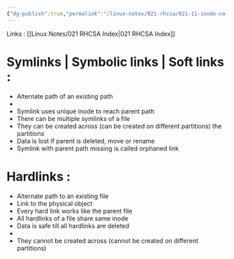 ```yaml
---
{"dg-publish":true,"permalink":"/linux-notes/021-rhcsa/021-11-inode-no-and-sym-links-and-hard-links/021-11-2-symlinks-and-hard-links/"}
---
```


Links : [[Linux Notes/021 RHCSA Index\|021 RHCSA Index]]

# Symlinks | Symbolic links | Soft links : 

- Alternate path of an existing path
- <style> .container {font-family: sans-serif; text-align: center;} .button-wrapper button {z-index: 1;height: 40px; width: 100px; margin: 10px;padding: 5px;} .excalidraw .App-menu_top .buttonList { display: flex;} .excalidraw-wrapper { height: 800px; margin: 50px; position: relative;} :root[dir="ltr"] .excalidraw .layer-ui__wrapper .zen-mode-transition.App-menu_bottom--transition-left {transform: none;} </style><script src="https://cdn.jsdelivr.net/npm/react@17/umd/react.production.min.js"></script><script src="https://cdn.jsdelivr.net/npm/react-dom@17/umd/react-dom.production.min.js"></script><script type="text/javascript" src="https://cdn.jsdelivr.net/npm/@excalidraw/excalidraw@0/dist/excalidraw.production.min.js"></script><div id="021-11-2_Symlinks_and_HardLinks_2023-10-08_1322.35.excalidraw.md1"></div><script>(function(){const InitialData={"type":"excalidraw","version":2,"source":"https://github.com/zsviczian/obsidian-excalidraw-plugin/releases/tag/1.9.23","elements":[{"id":"lGddDyvDkFuG1rBP5V0mR","type":"rectangle","x":-405,"y":-114.16143798828125,"width":311.3333740234375,"height":172.66665649414062,"angle":0,"strokeColor":"#1e1e1e","backgroundColor":"transparent","fillStyle":"hachure","strokeWidth":1,"strokeStyle":"solid","roughness":1,"opacity":100,"groupIds":[],"frameId":null,"roundness":{"type":3},"seed":1083755949,"version":86,"versionNonce":1027465955,"isDeleted":false,"boundElements":null,"updated":1696751692586,"link":null,"locked":false},{"id":"D3SKp5KSc0PDzAeFEQOgh","type":"rectangle","x":-281.6666259765625,"y":-58.828094482421875,"width":35.33331298828125,"height":24,"angle":0,"strokeColor":"#1e1e1e","backgroundColor":"transparent","fillStyle":"hachure","strokeWidth":1,"strokeStyle":"solid","roughness":1,"opacity":100,"groupIds":[],"frameId":null,"roundness":{"type":3},"seed":1660267821,"version":49,"versionNonce":674263245,"isDeleted":false,"boundElements":[{"id":"C4kXQ1bVVk2G90tfBpzLV","type":"arrow"}],"updated":1696751692587,"link":null,"locked":false},{"id":"vPT4UFQb","type":"text","x":-285.66668701171875,"y":-89.16146850585938,"width":59.03997802734375,"height":25,"angle":0,"strokeColor":"#1e1e1e","backgroundColor":"transparent","fillStyle":"hachure","strokeWidth":1,"strokeStyle":"solid","roughness":1,"opacity":100,"groupIds":[],"frameId":null,"roundness":null,"seed":454710819,"version":21,"versionNonce":98930307,"isDeleted":false,"boundElements":null,"updated":1696751692587,"link":null,"locked":false,"text":"10 MB","rawText":"10 MB","fontSize":20,"fontFamily":1,"textAlign":"left","verticalAlign":"top","baseline":17,"containerId":null,"originalText":"10 MB","lineHeight":1.25},{"id":"6IqbP8Oe","type":"text","x":132.3333740234375,"y":-64.16146850585938,"width":125.13990783691406,"height":25,"angle":0,"strokeColor":"#1e1e1e","backgroundColor":"transparent","fillStyle":"hachure","strokeWidth":1,"strokeStyle":"solid","roughness":1,"opacity":100,"groupIds":[],"frameId":null,"roundness":null,"seed":902440675,"version":88,"versionNonce":728513955,"isDeleted":false,"boundElements":[{"id":"C4kXQ1bVVk2G90tfBpzLV","type":"arrow"},{"id":"EYmUBriHHqesL93LQnG2H","type":"arrow"},{"id":"RS_g5w8nPDedwQpOxjfNr","type":"arrow"},{"id":"T7pYlOOAEuIsGJRJFzvwq","type":"arrow"}],"updated":1696751870695,"link":null,"locked":false,"text":"/etc/abc.txt","rawText":"/etc/abc.txt","fontSize":20,"fontFamily":1,"textAlign":"left","verticalAlign":"top","baseline":17,"containerId":null,"originalText":"/etc/abc.txt","lineHeight":1.25},{"id":"C4kXQ1bVVk2G90tfBpzLV","type":"arrow","x":120.3333740234375,"y":-47.33215721232915,"width":358,"height":0.8188316199639303,"angle":0,"strokeColor":"#1e1e1e","backgroundColor":"transparent","fillStyle":"hachure","strokeWidth":1,"strokeStyle":"solid","roughness":1,"opacity":100,"groupIds":[],"frameId":null,"roundness":{"type":2},"seed":887121507,"version":142,"versionNonce":1107298755,"isDeleted":false,"boundElements":null,"updated":1696751692588,"link":null,"locked":false,"points":[[0,0],[-358,0.8188316199639303]],"lastCommittedPoint":null,"startBinding":{"elementId":"6IqbP8Oe","focus":-0.32816762292883334,"gap":12},"endBinding":{"elementId":"D3SKp5KSc0PDzAeFEQOgh","focus":0.03114508650204948,"gap":8.66668701171875},"startArrowhead":null,"endArrowhead":"arrow"},{"id":"QsdGzZcc0DnaM6Rr8U6oT","type":"ellipse","x":210.33343505859375,"y":-218.828125,"width":37.33331298828125,"height":35.333343505859375,"angle":0,"strokeColor":"#1e1e1e","backgroundColor":"transparent","fillStyle":"hachure","strokeWidth":1,"strokeStyle":"solid","roughness":1,"opacity":100,"groupIds":[],"frameId":null,"roundness":{"type":2},"seed":1312485293,"version":88,"versionNonce":1870060323,"isDeleted":false,"boundElements":null,"updated":1696751773017,"link":null,"locked":false},{"id":"FKpZ8RpEfHLH6zhKpS5Lr","type":"freedraw","x":216.33343505859375,"y":-186.82810974121094,"width":6.6666259765625,"height":28.666656494140625,"angle":0,"strokeColor":"#1e1e1e","backgroundColor":"transparent","fillStyle":"hachure","strokeWidth":0.5,"strokeStyle":"solid","roughness":1,"opacity":100,"groupIds":[],"frameId":null,"roundness":null,"seed":1269085443,"version":97,"versionNonce":1232671491,"isDeleted":false,"boundElements":null,"updated":1696751790340,"link":null,"locked":false,"points":[[0,0],[-1.33331298828125,2],[-2,2.666656494140625],[-3.33331298828125,5.3333282470703125],[-4,6],[-5.33331298828125,7.3333282470703125],[-6,8.666656494140625],[-6,10],[-6.6666259765625,10.666656494140625],[-6.6666259765625,11.333328247070312],[-6.6666259765625,12],[-6.6666259765625,13.333328247070312],[-6.6666259765625,14.666656494140625],[-6.6666259765625,16],[-6.6666259765625,16.666656494140625],[-6.6666259765625,17.333328247070312],[-6.6666259765625,18.666656494140625],[-6.6666259765625,19.333328247070312],[-6.6666259765625,20],[-6.6666259765625,20.666656494140625],[-6.6666259765625,22],[-6.6666259765625,22.666656494140625],[-6.6666259765625,23.333328247070312],[-6.6666259765625,24.666656494140625],[-6.6666259765625,25.333328247070312],[-6.6666259765625,26],[-6.6666259765625,26.666656494140625],[-6.6666259765625,27.333328247070312],[-6.6666259765625,28],[-6.6666259765625,28.666656494140625],[-6.6666259765625,28.666656494140625]],"pressures":[],"simulatePressure":true,"lastCommittedPoint":[-6.6666259765625,28.666656494140625]},{"id":"NR_4epOSgAmFheqK6_OTx","type":"freedraw","x":243.666748046875,"y":-186.1614532470703,"width":4,"height":30,"angle":0,"strokeColor":"#1e1e1e","backgroundColor":"transparent","fillStyle":"hachure","strokeWidth":0.5,"strokeStyle":"solid","roughness":1,"opacity":100,"groupIds":[],"frameId":null,"roundness":null,"seed":1763240195,"version":74,"versionNonce":1091697027,"isDeleted":false,"boundElements":null,"updated":1696751791630,"link":null,"locked":false,"points":[[0,0],[0.66668701171875,-0.6666717529296875],[1.3333740234375,0],[2,0.6666717529296875],[2.66668701171875,1.3333282470703125],[2.66668701171875,2],[2.66668701171875,2.6666717529296875],[2.66668701171875,3.3333282470703125],[3.3333740234375,4],[3.3333740234375,5.3333282470703125],[3.3333740234375,6],[4,6.6666717529296875],[4,8.666671752929688],[4,9.333328247070312],[4,10.666671752929688],[4,11.333328247070312],[4,12],[4,12.666671752929688],[4,14],[4,14.666671752929688],[4,16.666671752929688],[4,17.333328247070312],[4,18],[4,18.666671752929688],[4,19.333328247070312],[4,20],[4,20.666671752929688],[4,21.333328247070312],[4,22.666671752929688],[4,23.333328247070312],[4,24],[4,25.333328247070312],[4,26],[4,26.666671752929688],[4,27.333328247070312],[4,28.666671752929688],[4,29.333328247070312],[4,29.333328247070312]],"pressures":[],"simulatePressure":true,"lastCommittedPoint":[4,29.333328247070312]},{"id":"EYmUBriHHqesL93LQnG2H","type":"arrow","x":123.66668701171875,"y":-79.49478149414062,"width":317.3333740234375,"height":39.333343505859375,"angle":0,"strokeColor":"#1e1e1e","backgroundColor":"transparent","fillStyle":"hachure","strokeWidth":0.5,"strokeStyle":"solid","roughness":1,"opacity":100,"groupIds":[],"frameId":null,"roundness":{"type":2},"seed":1106472547,"version":240,"versionNonce":41353859,"isDeleted":false,"boundElements":null,"updated":1696751760198,"link":null,"locked":false,"points":[[0,0],[-162.6666259765625,-32.666656494140625],[-317.3333740234375,6.66668701171875]],"lastCommittedPoint":[-304.66668701171875,1.333343505859375],"startBinding":{"elementId":"6IqbP8Oe","focus":0.5396946167447377,"gap":15.33331298828125},"endBinding":null,"startArrowhead":null,"endArrowhead":"arrow"},{"id":"RS_g5w8nPDedwQpOxjfNr","type":"arrow","x":158.3333740234375,"y":-74.828125,"width":364.66668701171875,"height":66,"angle":0,"strokeColor":"#1e1e1e","backgroundColor":"transparent","fillStyle":"hachure","strokeWidth":0.5,"strokeStyle":"solid","roughness":1,"opacity":100,"groupIds":[],"frameId":null,"roundness":{"type":2},"seed":1806163597,"version":222,"versionNonce":291360739,"isDeleted":false,"boundElements":null,"updated":1696751755246,"link":null,"locked":false,"points":[[0,0],[-196.66668701171875,-66],[-364.66668701171875,-14]],"lastCommittedPoint":[-356.66668701171875,-16],"startBinding":{"elementId":"6IqbP8Oe","focus":0.32521382912289465,"gap":10.666656494140625},"endBinding":null,"startArrowhead":null,"endArrowhead":"arrow"},{"id":"2px1x48iNn3uPYMMYblVs","type":"arrow","x":195.666748046875,"y":-180.1614532470703,"width":34.666748046875,"height":80.66667175292969,"angle":0,"strokeColor":"#1e1e1e","backgroundColor":"transparent","fillStyle":"hachure","strokeWidth":0.5,"strokeStyle":"solid","roughness":1,"opacity":100,"groupIds":[],"frameId":null,"roundness":{"type":2},"seed":1733145795,"version":201,"versionNonce":2047576419,"isDeleted":false,"boundElements":null,"updated":1696751814509,"link":null,"locked":false,"points":[[0,0],[-30.66668701171875,31.333343505859375],[-34.666748046875,80.66667175292969]],"lastCommittedPoint":[-34.666748046875,80.66667175292969],"startBinding":null,"endBinding":null,"startArrowhead":null,"endArrowhead":"arrow"},{"id":"smsREch3","type":"text","x":-31,"y":-70.16143798828125,"width":48.23997497558594,"height":25,"angle":0,"strokeColor":"#1e1e1e","backgroundColor":"transparent","fillStyle":"hachure","strokeWidth":0.5,"strokeStyle":"solid","roughness":1,"opacity":100,"groupIds":[],"frameId":null,"roundness":null,"seed":338559757,"version":11,"versionNonce":410679181,"isDeleted":false,"boundElements":null,"updated":1696751826750,"link":null,"locked":false,"text":"8001","rawText":"8001","fontSize":20,"fontFamily":1,"textAlign":"left","verticalAlign":"top","baseline":17,"containerId":null,"originalText":"8001","lineHeight":1.25},{"id":"jTA9xssgsOEMfV1L5DZlK","type":"line","x":136.3333740234375,"y":-28.828125,"width":114,"height":1.33331298828125,"angle":0,"strokeColor":"#1e1e1e","backgroundColor":"transparent","fillStyle":"hachure","strokeWidth":0.5,"strokeStyle":"solid","roughness":1,"opacity":100,"groupIds":[],"frameId":null,"roundness":{"type":2},"seed":327268429,"version":52,"versionNonce":378513475,"isDeleted":false,"boundElements":null,"updated":1696751834653,"link":null,"locked":false,"points":[[0,0],[114,-1.33331298828125]],"lastCommittedPoint":null,"startBinding":null,"endBinding":null,"startArrowhead":null,"endArrowhead":null},{"id":"LrlE4XYw","type":"text","x":168.33331298828125,"y":-21.828125,"width":44.37995910644531,"height":25,"angle":0,"strokeColor":"#1e1e1e","backgroundColor":"transparent","fillStyle":"hachure","strokeWidth":0.5,"strokeStyle":"solid","roughness":1,"opacity":100,"groupIds":[],"frameId":null,"roundness":null,"seed":73038381,"version":15,"versionNonce":1435107373,"isDeleted":false,"boundElements":null,"updated":1696751840096,"link":null,"locked":false,"text":"path","rawText":"path","fontSize":20,"fontFamily":1,"textAlign":"left","verticalAlign":"top","baseline":17,"containerId":null,"originalText":"path","lineHeight":1.25},{"id":"ppdNj2zO","type":"text","x":555,"y":-64.16146850585938,"width":123.67990112304688,"height":25,"angle":0,"strokeColor":"#1e1e1e","backgroundColor":"transparent","fillStyle":"hachure","strokeWidth":0.5,"strokeStyle":"solid","roughness":1,"opacity":100,"groupIds":[],"frameId":null,"roundness":null,"seed":226466029,"version":40,"versionNonce":441856045,"isDeleted":false,"boundElements":[{"id":"T7pYlOOAEuIsGJRJFzvwq","type":"arrow"}],"updated":1696751874392,"link":null,"locked":false,"text":"/usr/abc.txt","rawText":"/usr/abc.txt","fontSize":20,"fontFamily":1,"textAlign":"left","verticalAlign":"top","baseline":17,"containerId":null,"originalText":"/usr/abc.txt","lineHeight":1.25},{"id":"T7pYlOOAEuIsGJRJFzvwq","type":"arrow","x":543,"y":-52.56202202302106,"width":272,"height":2.7634643075155623,"angle":0,"strokeColor":"#1e1e1e","backgroundColor":"transparent","fillStyle":"hachure","strokeWidth":0.5,"strokeStyle":"solid","roughness":1,"opacity":100,"groupIds":[],"frameId":null,"roundness":{"type":2},"seed":1794010381,"version":85,"versionNonce":1358940397,"isDeleted":false,"boundElements":null,"updated":1696751874393,"link":null,"locked":false,"points":[[0,0],[-272,2.7634643075155623]],"lastCommittedPoint":null,"startBinding":{"elementId":"ppdNj2zO","focus":0.12774993274241064,"gap":12},"endBinding":{"elementId":"6IqbP8Oe","focus":0.2006773765268162,"gap":13.526718139648438},"startArrowhead":null,"endArrowhead":"arrow"},{"id":"uVVaila3R7kTrwspefMMe","type":"line","x":562.9999389648438,"y":-34.828125,"width":113.33331298828125,"height":0,"angle":0,"strokeColor":"#1e1e1e","backgroundColor":"transparent","fillStyle":"hachure","strokeWidth":0.5,"strokeStyle":"solid","roughness":1,"opacity":100,"groupIds":[],"frameId":null,"roundness":{"type":2},"seed":2133471661,"version":59,"versionNonce":161364451,"isDeleted":false,"boundElements":null,"updated":1696751881652,"link":null,"locked":false,"points":[[0,0],[113.33331298828125,0]],"lastCommittedPoint":null,"startBinding":null,"endBinding":null,"startArrowhead":null,"endArrowhead":null},{"id":"1D5pl8Rk","type":"text","x":580.6666259765625,"y":-21.494781494140625,"width":61.61993408203125,"height":25,"angle":0,"strokeColor":"#1e1e1e","backgroundColor":"transparent","fillStyle":"hachure","strokeWidth":0.5,"strokeStyle":"solid","roughness":1,"opacity":100,"groupIds":[],"frameId":null,"roundness":null,"seed":948682947,"version":27,"versionNonce":256880195,"isDeleted":false,"boundElements":null,"updated":1696751889602,"link":null,"locked":false,"text":"symlink","rawText":"symlink","fontSize":20,"fontFamily":1,"textAlign":"left","verticalAlign":"top","baseline":17,"containerId":null,"originalText":"symlink","lineHeight":1.25},{"id":"fomzb1Fb","type":"text","x":384.333251953125,"y":-80.828125,"width":45.11997985839844,"height":25,"angle":0,"strokeColor":"#1e1e1e","backgroundColor":"transparent","fillStyle":"hachure","strokeWidth":0.5,"strokeStyle":"solid","roughness":1,"opacity":100,"groupIds":[],"frameId":null,"roundness":null,"seed":740814061,"version":12,"versionNonce":870702029,"isDeleted":false,"boundElements":null,"updated":1696751903932,"link":null,"locked":false,"text":"9001","rawText":"9001","fontSize":20,"fontFamily":1,"textAlign":"left","verticalAlign":"top","baseline":17,"containerId":null,"originalText":"9001","lineHeight":1.25},{"type":"ellipse","version":138,"versionNonce":124915213,"isDeleted":false,"id":"UhaY_zG57ifjzhgYF2Nx-","fillStyle":"hachure","strokeWidth":1,"strokeStyle":"solid","roughness":1,"opacity":100,"angle":0,"x":616.6667175292969,"y":-226.1614532470703,"strokeColor":"#1e1e1e","backgroundColor":"transparent","width":37.33331298828125,"height":35.333343505859375,"seed":1011138147,"groupIds":[],"frameId":null,"roundness":{"type":2},"boundElements":[],"updated":1696751937771,"link":null,"locked":false},{"type":"freedraw","version":161,"versionNonce":1622398573,"isDeleted":false,"id":"fJC1UnyTAuFIl17Ao0J48","fillStyle":"hachure","strokeWidth":0.5,"strokeStyle":"solid","roughness":1,"opacity":100,"angle":0,"x":619.6666259765625,"y":-194.49476623535156,"strokeColor":"#1e1e1e","backgroundColor":"transparent","width":6.6666259765625,"height":28.666656494140625,"seed":1161204845,"groupIds":[],"frameId":null,"roundness":null,"boundElements":[],"updated":1696751944067,"link":null,"locked":false,"points":[[0,0],[-1.33331298828125,2],[-2,2.666656494140625],[-3.33331298828125,5.3333282470703125],[-4,6],[-5.33331298828125,7.3333282470703125],[-6,8.666656494140625],[-6,10],[-6.6666259765625,10.666656494140625],[-6.6666259765625,11.333328247070312],[-6.6666259765625,12],[-6.6666259765625,13.333328247070312],[-6.6666259765625,14.666656494140625],[-6.6666259765625,16],[-6.6666259765625,16.666656494140625],[-6.6666259765625,17.333328247070312],[-6.6666259765625,18.666656494140625],[-6.6666259765625,19.333328247070312],[-6.6666259765625,20],[-6.6666259765625,20.666656494140625],[-6.6666259765625,22],[-6.6666259765625,22.666656494140625],[-6.6666259765625,23.333328247070312],[-6.6666259765625,24.666656494140625],[-6.6666259765625,25.333328247070312],[-6.6666259765625,26],[-6.6666259765625,26.666656494140625],[-6.6666259765625,27.333328247070312],[-6.6666259765625,28],[-6.6666259765625,28.666656494140625],[-6.6666259765625,28.666656494140625]],"lastCommittedPoint":null,"simulatePressure":true,"pressures":[]},{"type":"freedraw","version":129,"versionNonce":111778861,"isDeleted":false,"id":"sm28WSS60-pkUVaMA-Oyr","fillStyle":"hachure","strokeWidth":0.5,"strokeStyle":"solid","roughness":1,"opacity":100,"angle":0,"x":648.6666870117188,"y":-192.4947967529297,"strokeColor":"#1e1e1e","backgroundColor":"transparent","width":4,"height":30,"seed":167795651,"groupIds":[],"frameId":null,"roundness":null,"boundElements":[],"updated":1696751942152,"link":null,"locked":false,"points":[[0,0],[0.66668701171875,-0.6666717529296875],[1.3333740234375,0],[2,0.6666717529296875],[2.66668701171875,1.3333282470703125],[2.66668701171875,2],[2.66668701171875,2.6666717529296875],[2.66668701171875,3.3333282470703125],[3.3333740234375,4],[3.3333740234375,5.3333282470703125],[3.3333740234375,6],[4,6.6666717529296875],[4,8.666671752929688],[4,9.333328247070312],[4,10.666671752929688],[4,11.333328247070312],[4,12],[4,12.666671752929688],[4,14],[4,14.666671752929688],[4,16.666671752929688],[4,17.333328247070312],[4,18],[4,18.666671752929688],[4,19.333328247070312],[4,20],[4,20.666671752929688],[4,21.333328247070312],[4,22.666671752929688],[4,23.333328247070312],[4,24],[4,25.333328247070312],[4,26],[4,26.666671752929688],[4,27.333328247070312],[4,28.666671752929688],[4,29.333328247070312],[4,29.333328247070312]],"lastCommittedPoint":null,"simulatePressure":true,"pressures":[]},{"id":"IfQJFgNCf8WdTzusR4GK1","type":"arrow","x":605,"y":-170.1614532470703,"width":30.66668701171875,"height":76.66667175292969,"angle":0,"strokeColor":"#1e1e1e","backgroundColor":"transparent","fillStyle":"hachure","strokeWidth":0.5,"strokeStyle":"solid","roughness":1,"opacity":100,"groupIds":[],"frameId":null,"roundness":{"type":2},"seed":140042029,"version":86,"versionNonce":2066494093,"isDeleted":false,"boundElements":[],"updated":1696751957189,"link":null,"locked":false,"points":[[0,0],[-30.66668701171875,31.333328247070312],[-30.66668701171875,76.66667175292969]],"lastCommittedPoint":[-24.66668701171875,85.33334350585938],"startBinding":null,"endBinding":null,"startArrowhead":null,"endArrowhead":"arrow"},{"id":"WLevNwtn","type":"text","x":263,"y":-232.16146850585938,"width":5.4199981689453125,"height":25,"angle":0,"strokeColor":"#1e1e1e","backgroundColor":"transparent","fillStyle":"hachure","strokeWidth":0.5,"strokeStyle":"solid","roughness":1,"opacity":100,"groupIds":[],"frameId":null,"roundness":null,"seed":1778116909,"version":14,"versionNonce":2020375341,"isDeleted":false,"boundElements":null,"updated":1696752002693,"link":null,"locked":false,"text":"1","rawText":"1","fontSize":20,"fontFamily":1,"textAlign":"left","verticalAlign":"top","baseline":17,"containerId":null,"originalText":"1","lineHeight":1.25},{"id":"SMEjV3fH","type":"text","x":665,"y":-238.828125,"width":14.239990234375,"height":25,"angle":0,"strokeColor":"#1e1e1e","backgroundColor":"transparent","fillStyle":"hachure","strokeWidth":0.5,"strokeStyle":"solid","roughness":1,"opacity":100,"groupIds":[],"frameId":null,"roundness":null,"seed":756523683,"version":36,"versionNonce":1871147331,"isDeleted":false,"boundElements":null,"updated":1696752006512,"link":null,"locked":false,"text":"2","rawText":"2","fontSize":20,"fontFamily":1,"textAlign":"left","verticalAlign":"top","baseline":17,"containerId":null,"originalText":"2","lineHeight":1.25},{"id":"4MKReTWY","type":"text","x":569.3333129882812,"y":-151.328125,"width":10,"height":25,"angle":0,"strokeColor":"#1e1e1e","backgroundColor":"transparent","fillStyle":"hachure","strokeWidth":0.5,"strokeStyle":"solid","roughness":1,"opacity":100,"groupIds":[],"frameId":null,"roundness":null,"seed":1465740429,"version":2,"versionNonce":1703567779,"isDeleted":true,"boundElements":null,"updated":1696751955313,"link":null,"locked":false,"text":"","rawText":"","fontSize":20,"fontFamily":1,"textAlign":"center","verticalAlign":"middle","baseline":17,"containerId":"IfQJFgNCf8WdTzusR4GK1","originalText":"","lineHeight":1.25},{"id":"l7zEF54L","type":"text","x":289.6666259765625,"y":-248.828125,"width":10,"height":25,"angle":0,"strokeColor":"#1e1e1e","backgroundColor":"transparent","fillStyle":"hachure","strokeWidth":0.5,"strokeStyle":"solid","roughness":1,"opacity":100,"groupIds":[],"frameId":null,"roundness":null,"seed":1020310531,"version":2,"versionNonce":859571213,"isDeleted":true,"boundElements":null,"updated":1696751973828,"link":null,"locked":false,"text":"","rawText":"","fontSize":20,"fontFamily":1,"textAlign":"left","verticalAlign":"top","baseline":17,"containerId":null,"originalText":"","lineHeight":1.25},{"id":"J_WvVsWosAwU-pX9mvLci","type":"ellipse","x":311,"y":-238.828125,"width":26.079986572265625,"height":49,"angle":0,"strokeColor":"#1e1e1e","backgroundColor":"transparent","fillStyle":"hachure","strokeWidth":0.5,"strokeStyle":"solid","roughness":1,"opacity":100,"groupIds":[],"frameId":null,"roundness":{"type":2},"seed":132837091,"version":217,"versionNonce":95488323,"isDeleted":true,"boundElements":[{"type":"text","id":"B3vdNgFL"}],"updated":1696751991760,"link":null,"locked":false},{"id":"B3vdNgFL","type":"text","x":321.1093265224086,"y":-226.6522411390704,"width":5.4199981689453125,"height":25,"angle":0,"strokeColor":"#1e1e1e","backgroundColor":"transparent","fillStyle":"hachure","strokeWidth":0.5,"strokeStyle":"solid","roughness":1,"opacity":100,"groupIds":[],"frameId":null,"roundness":null,"seed":919793571,"version":50,"versionNonce":816930925,"isDeleted":true,"boundElements":null,"updated":1696751991760,"link":null,"locked":false,"text":"1","rawText":"1","fontSize":20,"fontFamily":1,"textAlign":"center","verticalAlign":"middle","baseline":17,"containerId":"J_WvVsWosAwU-pX9mvLci","originalText":"1","lineHeight":1.25}],"appState":{"theme":"dark","viewBackgroundColor":"#ffffff","currentItemStrokeColor":"#1e1e1e","currentItemBackgroundColor":"transparent","currentItemFillStyle":"hachure","currentItemStrokeWidth":0.5,"currentItemStrokeStyle":"solid","currentItemRoughness":1,"currentItemOpacity":100,"currentItemFontFamily":1,"currentItemFontSize":20,"currentItemTextAlign":"left","currentItemStartArrowhead":null,"currentItemEndArrowhead":"arrow","scrollX":9.3333740234375,"scrollY":431.171875,"zoom":{"value":1},"currentItemRoundness":"round","gridSize":null,"gridColor":{"Bold":"#C9C9C9FF","Regular":"#EDEDEDFF"},"currentStrokeOptions":null,"previousGridSize":null,"frameRendering":{"enabled":true,"clip":true,"name":true,"outline":true}},"files":{}};InitialData.scrollToContent=true;App=()=>{const e=React.useRef(null),t=React.useRef(null),[n,i]=React.useState({width:void 0,height:void 0});return React.useEffect(()=>{i({width:t.current.getBoundingClientRect().width,height:t.current.getBoundingClientRect().height});const e=()=>{i({width:t.current.getBoundingClientRect().width,height:t.current.getBoundingClientRect().height})};return window.addEventListener("resize",e),()=>window.removeEventListener("resize",e)},[t]),React.createElement(React.Fragment,null,React.createElement("div",{className:"excalidraw-wrapper",ref:t},React.createElement(ExcalidrawLib.Excalidraw,{ref:e,width:n.width,height:n.height,initialData:InitialData,viewModeEnabled:!0,zenModeEnabled:!0,gridModeEnabled:!1})))},excalidrawWrapper=document.getElementById("021-11-2_Symlinks_and_HardLinks_2023-10-08_1322.35.excalidraw.md1");ReactDOM.render(React.createElement(App),excalidrawWrapper);})();</script>
- Symlink uses unique inode to reach parent path
- There can be multiple symlinks of a file
- They can be created across (can be created on different partitions) the partitions
- Data is lost if parent is deleted, move or rename
- Symlink with parent path missing is called orphaned link

# Hardlinks :

- Alternate path to an existing file
- Link to the physical object
- Every hard link works like the parent file
- All hardlinks of a file share same inode
- Data is safe till all hardlinks are deleted
- <div id="021-11-2_Symlinks_and_HardLinks_2023-10-08_1330.54.excalidraw.md2"></div><script>(function(){const InitialData={"type":"excalidraw","version":2,"source":"https://github.com/zsviczian/obsidian-excalidraw-plugin/releases/tag/1.9.23","elements":[{"id":"hhv3qu2M","type":"text","x":-341.66662597656256,"y":-109.49481201171875,"width":111.17990112304688,"height":25,"angle":0,"strokeColor":"#1e1e1e","backgroundColor":"transparent","fillStyle":"hachure","strokeWidth":1,"strokeStyle":"solid","roughness":1,"opacity":100,"groupIds":[],"frameId":null,"roundness":null,"seed":1380534115,"version":55,"versionNonce":886637603,"isDeleted":false,"boundElements":[{"id":"NsnP8PzOLg7t-d8mFyH1X","type":"arrow"},{"id":"pPr474wzijKyycKir0Lno","type":"arrow"}],"updated":1696752262697,"link":null,"locked":false,"text":"/lib/xyz.txt","rawText":"/lib/xyz.txt","fontSize":20,"fontFamily":1,"textAlign":"left","verticalAlign":"top","baseline":17,"containerId":null,"originalText":"/lib/xyz.txt","lineHeight":1.25},{"id":"Tl6LVOhV","type":"text","x":-232.66656494140625,"y":47.83856201171875,"width":82.77992248535156,"height":25,"angle":0,"strokeColor":"#1e1e1e","backgroundColor":"transparent","fillStyle":"hachure","strokeWidth":1,"strokeStyle":"solid","roughness":1,"opacity":100,"groupIds":[],"frameId":null,"roundness":null,"seed":54222829,"version":60,"versionNonce":1032009421,"isDeleted":false,"boundElements":[{"id":"7f5w3rjtNvt7nFy0H6Iir","type":"arrow"},{"id":"pPr474wzijKyycKir0Lno","type":"arrow"}],"updated":1696752266061,"link":null,"locked":false,"text":"hardlinks","rawText":"hardlinks","fontSize":20,"fontFamily":1,"textAlign":"left","verticalAlign":"top","baseline":17,"containerId":null,"originalText":"hardlinks","lineHeight":1.25},{"id":"x92kc27w","type":"text","x":-5.6666259765625,"y":106.17190551757812,"width":123.67990112304688,"height":25,"angle":0,"strokeColor":"#1e1e1e","backgroundColor":"transparent","fillStyle":"hachure","strokeWidth":1,"strokeStyle":"solid","roughness":1,"opacity":100,"groupIds":[],"frameId":null,"roundness":null,"seed":44008557,"version":45,"versionNonce":1912311501,"isDeleted":false,"boundElements":[{"id":"tYVxRnkDO-iQnb1lJyebo","type":"arrow"},{"id":"7f5w3rjtNvt7nFy0H6Iir","type":"arrow"}],"updated":1696752225369,"link":null,"locked":false,"text":"/usr/abc.txt","rawText":"/usr/abc.txt","fontSize":20,"fontFamily":1,"textAlign":"left","verticalAlign":"top","baseline":17,"containerId":null,"originalText":"/usr/abc.txt","lineHeight":1.25},{"id":"iEoGHJvL","type":"text","x":331.38096400669656,"y":-102.44715663364957,"width":125.13990783691406,"height":25,"angle":0,"strokeColor":"#1e1e1e","backgroundColor":"transparent","fillStyle":"hachure","strokeWidth":1,"strokeStyle":"solid","roughness":1,"opacity":100,"groupIds":[],"frameId":null,"roundness":null,"seed":119997891,"version":197,"versionNonce":160190445,"isDeleted":false,"boundElements":[{"id":"k778pdL4EcGL6Mm1Evyv1","type":"arrow"}],"updated":1696752205272,"link":null,"locked":false,"text":"/etc/abc.txt","rawText":"/etc/abc.txt","fontSize":20,"fontFamily":1,"textAlign":"left","verticalAlign":"top","baseline":17,"containerId":null,"originalText":"/etc/abc.txt","lineHeight":1.25},{"id":"mFx9pesaxAaHE-mDsmatn","type":"rectangle","x":-62.33331298828125,"y":-160.82810974121094,"width":248.66668701171875,"height":150.00001525878906,"angle":0,"strokeColor":"#1e1e1e","backgroundColor":"transparent","fillStyle":"hachure","strokeWidth":1,"strokeStyle":"solid","roughness":1,"opacity":100,"groupIds":[],"frameId":null,"roundness":{"type":3},"seed":12612653,"version":130,"versionNonce":781362371,"isDeleted":false,"boundElements":null,"updated":1696752123058,"link":null,"locked":false},{"id":"BPiceOjszW30-KLNZSzOG","type":"rectangle","x":37.666748046875,"y":-110.828125,"width":36,"height":24.66668701171875,"angle":0,"strokeColor":"#1e1e1e","backgroundColor":"transparent","fillStyle":"hachure","strokeWidth":1,"strokeStyle":"solid","roughness":1,"opacity":100,"groupIds":[],"frameId":null,"roundness":{"type":3},"seed":1812669069,"version":87,"versionNonce":502501517,"isDeleted":false,"boundElements":[{"id":"k778pdL4EcGL6Mm1Evyv1","type":"arrow"},{"id":"NsnP8PzOLg7t-d8mFyH1X","type":"arrow"},{"id":"tYVxRnkDO-iQnb1lJyebo","type":"arrow"}],"updated":1696752217648,"link":null,"locked":false},{"id":"k51OT06W","type":"text","x":30.333251953125,"y":-134.328125,"width":47.23197937011719,"height":20,"angle":0,"strokeColor":"#1e1e1e","backgroundColor":"transparent","fillStyle":"hachure","strokeWidth":1,"strokeStyle":"solid","roughness":1,"opacity":100,"groupIds":[],"frameId":null,"roundness":null,"seed":1828891779,"version":26,"versionNonce":352881997,"isDeleted":false,"boundElements":null,"updated":1696752150719,"link":null,"locked":false,"text":"10 MB","rawText":"10 MB","fontSize":16,"fontFamily":1,"textAlign":"left","verticalAlign":"top","baseline":14,"containerId":null,"originalText":"10 MB","lineHeight":1.25},{"id":"-MPQuzn4p8ur78MFgGv_e","type":"line","x":330.73670196533214,"y":-73.6562271118164,"width":134,"height":0.66668701171875,"angle":0,"strokeColor":"#1e1e1e","backgroundColor":"transparent","fillStyle":"hachure","strokeWidth":1,"strokeStyle":"solid","roughness":1,"opacity":100,"groupIds":[],"frameId":null,"roundness":{"type":2},"seed":419181037,"version":43,"versionNonce":972475395,"isDeleted":false,"boundElements":null,"updated":1696752193987,"link":null,"locked":false,"points":[[0,0],[134,0.66668701171875]],"lastCommittedPoint":null,"startBinding":null,"endBinding":null,"startArrowhead":null,"endArrowhead":null},{"id":"BFEVmgf8","type":"text","x":379.40332794189464,"y":-59.656227111816406,"width":35.50396728515625,"height":20,"angle":0,"strokeColor":"#1e1e1e","backgroundColor":"transparent","fillStyle":"hachure","strokeWidth":1,"strokeStyle":"solid","roughness":1,"opacity":100,"groupIds":[],"frameId":null,"roundness":null,"seed":1338466925,"version":5,"versionNonce":951582051,"isDeleted":false,"boundElements":null,"updated":1696752198270,"link":null,"locked":false,"text":"path","rawText":"path","fontSize":16,"fontFamily":1,"textAlign":"left","verticalAlign":"top","baseline":14,"containerId":null,"originalText":"path","lineHeight":1.25},{"id":"k778pdL4EcGL6Mm1Evyv1","type":"arrow","x":320.07007598876953,"y":-91.6562271118164,"width":233.3333740234375,"height":3.33331298828125,"angle":0,"strokeColor":"#1e1e1e","backgroundColor":"transparent","fillStyle":"hachure","strokeWidth":1,"strokeStyle":"solid","roughness":1,"opacity":100,"groupIds":[],"frameId":null,"roundness":{"type":2},"seed":2053914787,"version":31,"versionNonce":1689635405,"isDeleted":false,"boundElements":null,"updated":1696752205272,"link":null,"locked":false,"points":[[0,0],[-233.3333740234375,-3.33331298828125]],"lastCommittedPoint":null,"startBinding":{"elementId":"iEoGHJvL","focus":0.04880123806247436,"gap":11.310888017927027},"endBinding":{"elementId":"BPiceOjszW30-KLNZSzOG","focus":0.24315089983332677,"gap":13.069953918457031},"startArrowhead":null,"endArrowhead":"arrow"},{"id":"NsnP8PzOLg7t-d8mFyH1X","type":"arrow","x":-215.26329803466808,"y":-95.19393159808517,"width":240.0000000000001,"height":2.722150758684535,"angle":0,"strokeColor":"#1e1e1e","backgroundColor":"transparent","fillStyle":"hachure","strokeWidth":1,"strokeStyle":"solid","roughness":1,"opacity":100,"groupIds":[],"frameId":null,"roundness":{"type":2},"seed":1986619459,"version":120,"versionNonce":79873123,"isDeleted":false,"boundElements":null,"updated":1696752262892,"link":null,"locked":false,"points":[[0,0],[240.0000000000001,2.722150758684535]],"lastCommittedPoint":null,"startBinding":{"elementId":"hhv3qu2M","focus":0.0759824596030786,"gap":15.2234268188476},"endBinding":{"elementId":"BPiceOjszW30-KLNZSzOG","focus":-0.508380132380776,"gap":12.930046081542969},"startArrowhead":null,"endArrowhead":"arrow"},{"id":"tYVxRnkDO-iQnb1lJyebo","type":"arrow","x":60.07001495361328,"y":95.0104598999024,"width":2.66668701171875,"height":166.6666870117188,"angle":0,"strokeColor":"#1e1e1e","backgroundColor":"transparent","fillStyle":"hachure","strokeWidth":1,"strokeStyle":"solid","roughness":1,"opacity":100,"groupIds":[],"frameId":null,"roundness":{"type":2},"seed":1960169091,"version":41,"versionNonce":110485037,"isDeleted":false,"boundElements":null,"updated":1696752217648,"link":null,"locked":false,"points":[[0,0],[-2.66668701171875,-166.6666870117188]],"lastCommittedPoint":null,"startBinding":{"elementId":"x92kc27w","focus":0.06891166415377777,"gap":11.161445617675724},"endBinding":{"elementId":"BPiceOjszW30-KLNZSzOG","focus":-0.07183248551199496,"gap":14.505210876464844},"startArrowhead":null,"endArrowhead":"arrow"},{"id":"7f5w3rjtNvt7nFy0H6Iir","type":"arrow","x":-133.99692931336546,"y":74.29934254637841,"width":119.4025284813963,"height":31.671169948357445,"angle":0,"strokeColor":"#1e1e1e","backgroundColor":"transparent","fillStyle":"hachure","strokeWidth":1,"strokeStyle":"solid","roughness":1,"opacity":100,"groupIds":[],"frameId":null,"roundness":{"type":2},"seed":1650784867,"version":118,"versionNonce":173254541,"isDeleted":false,"boundElements":null,"updated":1696752266063,"link":null,"locked":false,"points":[[0,0],[119.4025284813963,31.671169948357445]],"lastCommittedPoint":null,"startBinding":{"elementId":"Tl6LVOhV","focus":-0.05184704872732059,"gap":15.956718444824162},"endBinding":{"elementId":"x92kc27w","focus":-0.20999780546843516,"gap":8.930046081542969},"startArrowhead":null,"endArrowhead":"arrow"},{"id":"pPr474wzijKyycKir0Lno","type":"arrow","x":-231.22716736134947,"y":34.34380340576172,"width":37.76216434234607,"height":110.00006103515625,"angle":0,"strokeColor":"#1e1e1e","backgroundColor":"transparent","fillStyle":"hachure","strokeWidth":1,"strokeStyle":"solid","roughness":1,"opacity":100,"groupIds":[],"frameId":null,"roundness":{"type":2},"seed":827082787,"version":186,"versionNonce":1691281485,"isDeleted":false,"boundElements":null,"updated":1696752266064,"link":null,"locked":false,"points":[[0,0],[-37.76216434234607,-110.00006103515625]],"lastCommittedPoint":null,"startBinding":{"elementId":"Tl6LVOhV","focus":-0.6797589535119815,"gap":13.494758605957028},"endBinding":{"elementId":"hhv3qu2M","focus":-0.1630227841212377,"gap":8.838554382324219},"startArrowhead":null,"endArrowhead":"arrow"},{"id":"zANFTTp5","type":"text","x":-139.93004608154303,"y":-113.32288360595703,"width":38.59197998046875,"height":20,"angle":0,"strokeColor":"#1e1e1e","backgroundColor":"transparent","fillStyle":"hachure","strokeWidth":1,"strokeStyle":"solid","roughness":1,"opacity":100,"groupIds":[],"frameId":null,"roundness":null,"seed":1380988931,"version":28,"versionNonce":7069357,"isDeleted":false,"boundElements":null,"updated":1696752253136,"link":null,"locked":false,"text":"8001","rawText":"8001","fontSize":16,"fontFamily":1,"textAlign":"left","verticalAlign":"top","baseline":14,"containerId":null,"originalText":"8001","lineHeight":1.25},{"id":"iynJsp06","type":"text","x":221.40332794189453,"y":-115.6562271118164,"width":38.59197998046875,"height":20,"angle":0,"strokeColor":"#1e1e1e","backgroundColor":"transparent","fillStyle":"hachure","strokeWidth":1,"strokeStyle":"solid","roughness":1,"opacity":100,"groupIds":[],"frameId":null,"roundness":null,"seed":472652525,"version":5,"versionNonce":565529827,"isDeleted":false,"boundElements":null,"updated":1696752247238,"link":null,"locked":false,"text":"8001","rawText":"8001","fontSize":16,"fontFamily":1,"textAlign":"left","verticalAlign":"top","baseline":14,"containerId":null,"originalText":"8001","lineHeight":1.25},{"id":"e8H8Ca8aW9CSk5eoIvdJD","type":"diamond","x":51,"y":-97.49478149414062,"width":33.3333740234375,"height":23.333343505859375,"angle":0,"strokeColor":"#1e1e1e","backgroundColor":"transparent","fillStyle":"hachure","strokeWidth":1,"strokeStyle":"solid","roughness":1,"opacity":100,"groupIds":[],"frameId":null,"roundness":{"type":2},"seed":1340938061,"version":30,"versionNonce":347582509,"isDeleted":true,"boundElements":null,"updated":1696752130444,"link":null,"locked":false}],"appState":{"theme":"dark","viewBackgroundColor":"#ffffff","currentItemStrokeColor":"#1e1e1e","currentItemBackgroundColor":"transparent","currentItemFillStyle":"hachure","currentItemStrokeWidth":1,"currentItemStrokeStyle":"solid","currentItemRoughness":1,"currentItemOpacity":100,"currentItemFontFamily":1,"currentItemFontSize":16,"currentItemTextAlign":"left","currentItemStartArrowhead":null,"currentItemEndArrowhead":"arrow","scrollX":438.5966720581056,"scrollY":311.99997711181646,"zoom":{"value":0.9999999999999998},"currentItemRoundness":"round","gridSize":null,"gridColor":{"Bold":"#C9C9C9FF","Regular":"#EDEDEDFF"},"currentStrokeOptions":null,"previousGridSize":null,"frameRendering":{"enabled":true,"clip":true,"name":true,"outline":true}},"files":{}};InitialData.scrollToContent=true;App=()=>{const e=React.useRef(null),t=React.useRef(null),[n,i]=React.useState({width:void 0,height:void 0});return React.useEffect(()=>{i({width:t.current.getBoundingClientRect().width,height:t.current.getBoundingClientRect().height});const e=()=>{i({width:t.current.getBoundingClientRect().width,height:t.current.getBoundingClientRect().height})};return window.addEventListener("resize",e),()=>window.removeEventListener("resize",e)},[t]),React.createElement(React.Fragment,null,React.createElement("div",{className:"excalidraw-wrapper",ref:t},React.createElement(ExcalidrawLib.Excalidraw,{ref:e,width:n.width,height:n.height,initialData:InitialData,viewModeEnabled:!0,zenModeEnabled:!0,gridModeEnabled:!1})))},excalidrawWrapper=document.getElementById("021-11-2_Symlinks_and_HardLinks_2023-10-08_1330.54.excalidraw.md2");ReactDOM.render(React.createElement(App),excalidrawWrapper);})();</script>
- They cannot be created across (cannot be created on different partitions)

